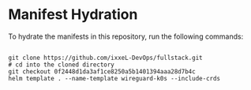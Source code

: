 
# Manifest Hydration

To hydrate the manifests in this repository, run the following commands:

```shell

git clone https://github.com/ixxeL-DevOps/fullstack.git
# cd into the cloned directory
git checkout 0f2448d1da3af1ce8250a5b1401394aaa28d7b4c
helm template . --name-template wireguard-k0s --include-crds
```